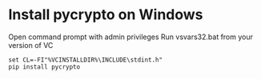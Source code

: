 # Install pycrypto on Windows
Open command prompt with admin privileges
Run vsvars32.bat from your version of VC

```
set CL=-FI"%VCINSTALLDIR%\INCLUDE\stdint.h"
pip install pycrypto
```
